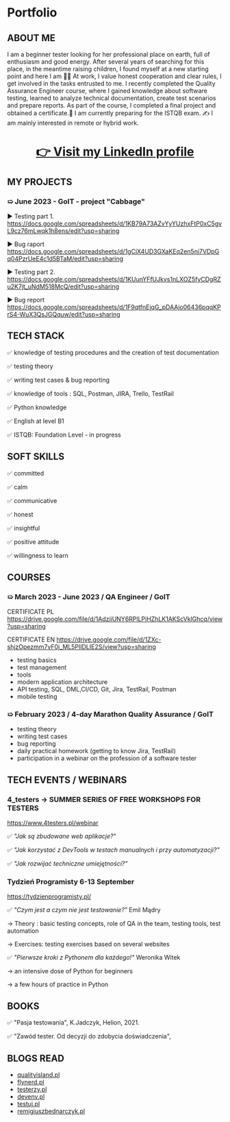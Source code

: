 # Portfolio

## ABOUT ME
I am a beginner tester looking for her professional place on earth, full of enthusiasm and good energy. 
After several years of searching for this place, in the meantime raising children, I found myself at a new starting point and here I am 🎯😉
At work, I value honest cooperation and clear rules, I get involved in the tasks entrusted to me.
I recently completed the Quality Assurance Engineer course, where I gained knowledge about software testing, learned to analyze technical documentation, create test scenarios and prepare reports.
As part of the course, I completed a final project and obtained a certificate.💪
I am currently preparing for the ISTQB exam. ✍
I am mainly interested in remote or hybrid work.


# <p align="center"><a href="https://www.linkedin.com/in/agnieszka-smolarczyk-40a505286" target="_blank">👉 Visit my <b>LinkedIn</b> profile</a></p>


## MY PROJECTS
### &#10159; June 2023 - GoIT - project "Cabbage" ###
:arrow_forward: Testing part 1. https://docs.google.com/spreadsheets/d/1KB79A73AZvYyYUzhxFtP0xC5gvL9cz76mLwqk1h8ens/edit?usp=sharing 

:arrow_forward: Bug raport https://docs.google.com/spreadsheets/d/1gCiX4UD3GXaKEq2en5ni7VDpGq04PzrUeE4c1d5BTaM/edit?usp=sharing

:arrow_forward: Testing part 2. https://docs.google.com/spreadsheets/d/1KUunYFfUJkvs1nLXOZ5fyCDgRZu2K7jt_uNdM518McQ/edit?usp=sharing

:arrow_forward: Bug report https://docs.google.com/spreadsheets/d/1F9qtfnEjqG_pDAAjo06436pqqKPrS4-WuX3QsJGQquw/edit?usp=sharing 



## TECH STACK

✅ knowledge of testing procedures and the creation of test documentation 

✅ testing theory

✅ writing test cases & bug reporting

✅ knowledge of tools : SQL, Postman, JIRA, Trello, TestRail

✅ Python knowledge

✅ English at level B1

✅ ISTQB: Foundation Level - in progress


## SOFT SKILLS

✅ committed 

✅ calm

✅ communicative

✅ honest

✅ insightful

✅ positive attitude 

✅ willingness to learn


## COURSES
### &#10159; March 2023 - June 2023 / QA Engineer / GoIT 
CERTIFICATE PL https://drive.google.com/file/d/1AdziiUNY6RPlLPiHZhLK1AKScVklGhcq/view?usp=sharing

CERTIFICATE EN https://drive.google.com/file/d/1ZXc-shjzOpezmm7vF0j_ML5PIlDLIE2S/view?usp=sharing

- testing basics
- test management
- tools
- modern application architecture
- API testing, SQL, DML,CI/CD, Git, Jira, TestRail, Postman 
- mobile testing


### &#10159; February 2023 / 4-day Marathon Quality Assurance / GoIT 
- testing theory
- writing test cases
- bug reporting
- daily practical homework (getting to know Jira, TestRail) 
- participation in a webinar on the profession of a software tester

## TECH EVENTS / WEBINARS

### 4_testers -> SUMMER SERIES OF FREE WORKSHOPS FOR TESTERS
https://www.4testers.pl/webinar

✅ <i> "Jak są zbudowane web aplikacje?" </i>

✅ <i> "Jak korzystać z DevTools w testach manualnych i przy automatyzacji?" </i>

✅ <i> "Jak rozwijać techniczne umiejętności?" </i>



### Tydzień Programisty 6-13 September 
https://tydzienprogramisty.pl/

✅ <i> "Czym jest a czym nie jest testowanie?" </i>  Emil Mądry

-> Theory : basic testing concepts, role of QA in the team, testing tools, test automation

-> Exercises: testing exercises based on several websites

✅ <i>"Pierwsze kroki z Pythonem dla każdego!"  </i> Weronika Witek

-> an intensive dose of Python for beginners

-> a few hours of practice in Python


## BOOKS
✅ "Pasja testowania", K.Jadczyk, Helion, 2021.

✅ "Zawód tester. Od decyzji do zdobycia doświadczenia", 

## BLOGS READ

* [qualityisland.pl](https://qualityisland.pl)
* [flynerd.pl](https://www.flynerd.pl)
* [testerzy.pl](http://testerzy.pl)
* [devenv.pl](https://devenv.pl/)
* [testuj.pl](https://testuj.pl)
* [remigiuszbednarczyk.pl](https://remigiuszbednarczyk.pl)





